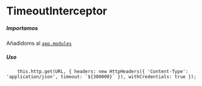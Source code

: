 # TimeoutInterceptor

##### Importamos

Añadidoms al [`app.modules`](./modules.md)

##### Uso

```javasccript
    this.http.get(URL, { headers: new HttpHeaders({ 'Content-Type': 'application/json', timeout: `${300000}` }), withCredentials: true });
```